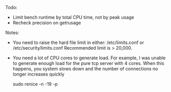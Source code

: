 
Todo:

- Limit bench runtime by total CPU time, not by peak usage
- Recheck precision on getrusage


Notes:

- You need to raise the hard file limit in either: /etc/limits.conf or /etc/security/limits.conf Recommended limit is > 20,000.
- You need a lot of CPU cores to generate load. For example, I was unable to generate enough load for the pure tcp server with 4 cores. When this happens, you system slows down and the number of connections no longer increases quickly


    sudo renice -n -19 -p

